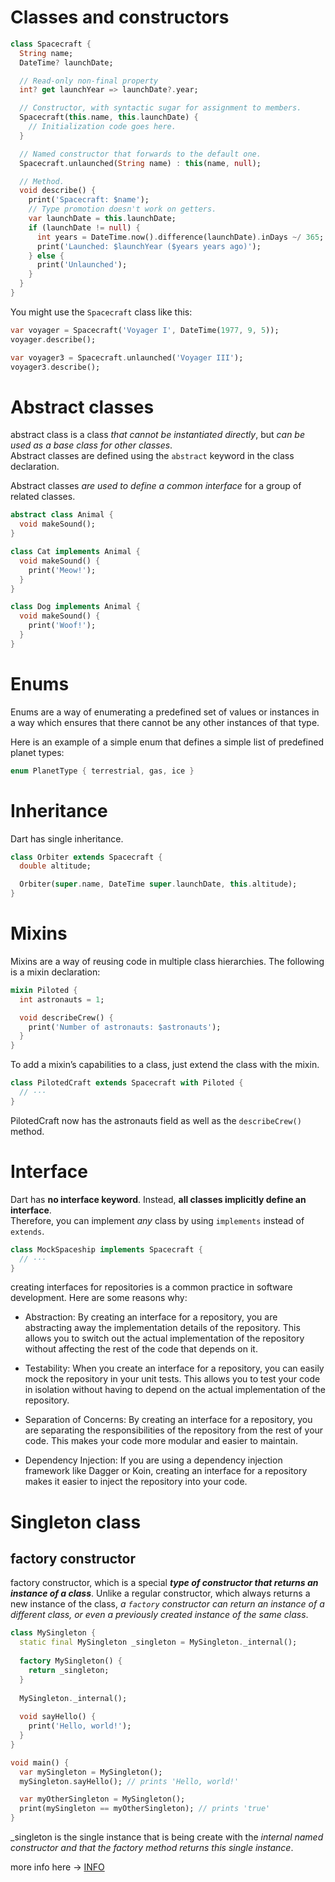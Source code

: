 # Classes and constructors

```dart
class Spacecraft {
  String name;
  DateTime? launchDate;

  // Read-only non-final property
  int? get launchYear => launchDate?.year;

  // Constructor, with syntactic sugar for assignment to members.
  Spacecraft(this.name, this.launchDate) {
    // Initialization code goes here.
  }

  // Named constructor that forwards to the default one.
  Spacecraft.unlaunched(String name) : this(name, null);

  // Method.
  void describe() {
    print('Spacecraft: $name');
    // Type promotion doesn't work on getters.
    var launchDate = this.launchDate;
    if (launchDate != null) {
      int years = DateTime.now().difference(launchDate).inDays ~/ 365;
      print('Launched: $launchYear ($years years ago)');
    } else {
      print('Unlaunched');
    }
  }
}
```

You might use the `Spacecraft` class like this:


```dart
var voyager = Spacecraft('Voyager I', DateTime(1977, 9, 5));
voyager.describe();

var voyager3 = Spacecraft.unlaunched('Voyager III');
voyager3.describe();
```

# Abstract classes
abstract class is a class _that cannot be instantiated directly_, but _can be used as a base class for other classes_.   
Abstract classes are defined using the `abstract` keyword in the class declaration.

Abstract classes _are used to define a common interface_ for a group of related classes.

```dart
abstract class Animal {
  void makeSound();
}

class Cat implements Animal {
  void makeSound() {
    print('Meow!');
  }
}

class Dog implements Animal {
  void makeSound() {
    print('Woof!');
  }
}
```

# Enums
Enums are a way of enumerating a predefined set of values or instances in a way which ensures that there cannot be any other instances of that type.

Here is an example of a simple enum that defines a simple list of predefined planet types:

```dart
enum PlanetType { terrestrial, gas, ice }
```

# Inheritance
Dart has single inheritance.

```dart
class Orbiter extends Spacecraft {
  double altitude;

  Orbiter(super.name, DateTime super.launchDate, this.altitude);
}
```


# Mixins
Mixins are a way of reusing code in multiple class hierarchies. The following is a mixin declaration:

```dart
mixin Piloted {
  int astronauts = 1;

  void describeCrew() {
    print('Number of astronauts: $astronauts');
  }
}
```

To add a mixin’s capabilities to a class, just extend the class with the mixin.

```dart
class PilotedCraft extends Spacecraft with Piloted {
  // ···
}
```


PilotedCraft now has the astronauts field as well as the `describeCrew()` method.

# Interface

Dart has **no interface keyword**. Instead, **all classes implicitly define an interface**.  
Therefore, you can implement _any_ class by using `implements` instead of `extends`.


```dart
class MockSpaceship implements Spacecraft {
  // ···
}
```
creating interfaces for repositories is a common practice in software development. Here are some reasons why:

- Abstraction: By creating an interface for a repository, you are abstracting away the implementation details of the repository. This allows you to switch out the actual implementation of the repository without affecting the rest of the code that depends on it.

- Testability: When you create an interface for a repository, you can easily mock the repository in your unit tests. This allows you to test your code in isolation without having to depend on the actual implementation of the repository.

- Separation of Concerns: By creating an interface for a repository, you are separating the responsibilities of the repository from the rest of your code. This makes your code more modular and easier to maintain.

- Dependency Injection: If you are using a dependency injection framework like Dagger or Koin, creating an interface for a repository makes it easier to inject the repository into your code.

# Singleton class

## factory constructor

factory constructor, which is a special **_type of constructor that returns an instance of a class_**. Unlike a regular constructor, which always returns a new instance of the class, _a `factory` constructor can return an instance of a different class, or even a previously created instance of the same class_.

```dart
class MySingleton {
  static final MySingleton _singleton = MySingleton._internal();
  
  factory MySingleton() {
    return _singleton;
  }
  
  MySingleton._internal();
  
  void sayHello() {
    print('Hello, world!');
  }
}

void main() {
  var mySingleton = MySingleton();
  mySingleton.sayHello(); // prints 'Hello, world!'

  var myOtherSingleton = MySingleton();
  print(mySingleton == myOtherSingleton); // prints 'true'
}

```
_singleton is the single instance that is being create with the _internal named constructor and that the factory method returns this single instance_.

more info here -> [INFO](https://dart.dev/samples)
